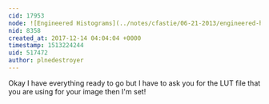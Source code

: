 ```yaml
---
cid: 17953
node: ![Engineered Histograms](../notes/cfastie/06-21-2013/engineered-histograms)
nid: 8358
created_at: 2017-12-14 04:04:04 +0000
timestamp: 1513224244
uid: 517472
author: plnedestroyer
---
```


Okay I have everything ready to go but I have to ask you for the LUT file that you are using for your image then I'm set!